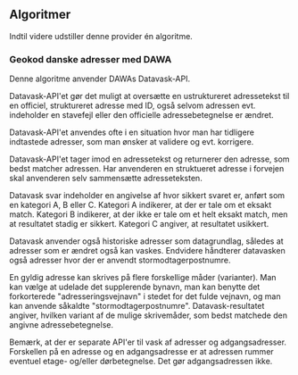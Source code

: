 

## Algoritmer
Indtil videre udstiller denne provider én algoritme.

### Geokod danske adresser med DAWA
Denne algoritme anvender DAWAs Datavask-API.

Datavask-API'et gør det muligt at oversætte en ustruktureret adressetekst til en officiel, struktureret adresse med ID, også selvom adressen evt. indeholder en stavefejl eller den officielle adressebetegnelse er ændret.

Datavask-API'et anvendes ofte i en situation hvor man har tidligere indtastede adresser, som man ønsker at validere og evt. korrigere.

Datavask-API'et tager imod en adressetekst og returnerer den adresse, som bedst matcher adressen. Har anvenderen en struktueret adresse i forvejen skal anvenderen selv sammensætte adresseteksten.

Datavask svar indeholder en angivelse af hvor sikkert svaret er, anført som en kategori A, B eller C. Kategori A indikerer, at der er tale om et eksakt match. Kategori B indikerer, at der ikke er tale om et helt eksakt match, men at resultatet stadig er sikkert. Kategori C angiver, at resultatet usikkert.

Datavask anvender også historiske adresser som datagrundlag, således at adresser som er ændret også kan vaskes. Endvidere håndterer datavasken også adresser hvor der er anvendt stormodtagerpostnumre.

En gyldig adresse kan skrives på flere forskellige måder (varianter). Man kan vælge at udelade det supplerende bynavn, man kan benytte det forkorterede "adresseringsvejnavn" i stedet for det fulde vejnavn, og man kan anvende såkaldte "stormodtagerpostnumre". Datavask-resultatet angiver, hvilken variant af de mulige skrivemåder, som bedst matchede den angivne adressebetegnelse.

Bemærk, at der er separate API'er til vask af adresser og adgangsadresser. Forskellen på en adresse og en adgangsadresse er at adressen rummer eventuel etage- og/eller dørbetegnelse. Det gør adgangsadressen ikke.